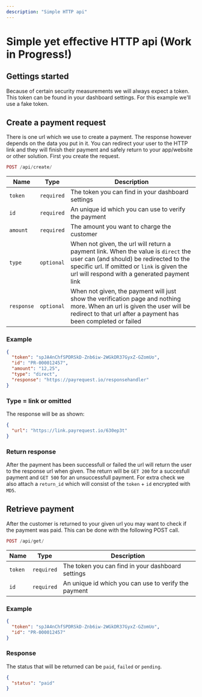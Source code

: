 ```yaml
---
description: "Simple HTTP api"
---
```


# Simple yet effective HTTP api (Work in Progress!)

## Gettings started

Because of certain security measurements we will always expect a token. This token can be found in your dashboard settings.
For this example we'll use a fake token.

## Create a payment request

There is one url which we use to create a payment. The response however depends on the data you put in it.
You can redirect your user to the HTTP link and they will finish their payment and safely return to your app/website or other solution.
First you create the request.

```php
POST /api/create/
```

| Name | Type | Description |
| --- | --- | --- |
| `token` | `required` | The token you can find in your dashboard settings |
| `id` | `required` | An unique id which you can use to verify the payment |
| `amount` | `required` | The amount you want to charge the customer |
| `type` | `optional` | When not given, the url will return a payment link. When the value is `direct` the user can (and should) be redirected to the specific url. If omitted or `link` is given the url will respond with a generated payment link |
| `response` | `optional` | When not given, the payment will just show the verification page and nothing more. When an url is given the user will be redirect to that url after a payment has been completed or failed |

### Example

```json
{
  "token": "spJA4nChfSPDRSkD-Znb6iw-2WGkDR37GyxZ-GZomUo",
  "id": "PR-000012457",
  "amount": "12,25",
  "type": "direct",
  "response": "https://payrequest.io/responsehandler"
}
```

### Type = link or omitted

The response will be as shown:

```json
{
  "url": "https://link.payrequest.io/630ep3t"
}
```

### Return response

After the payment has been successfull or failed the url will return the user to the response url when given.
The return will be `GET 200` for a succesfull payment and `GET 500` for an unsuccessfull payment.
For extra check we also attach a `return_id` which will consist of the `token` + `id` encrypted with `MD5`.

## Retrieve payment

After the customer is returned to your given url you may want to check if the payment was paid.
This can be done with the following POST call.
```php
POST /api/get/
```

| Name | Type | Description |
| --- | --- | --- |
| `token` | `required` | The token you can find in your dashboard settings |
| `id` | `required` | An unique id which you can use to verify the payment |

### Example

```json
{
  "token": "spJA4nChfSPDRSkD-Znb6iw-2WGkDR37GyxZ-GZomUo",
  "id": "PR-000012457"
}
```

### Response

The status that will be returned can be `paid`, `failed` or `pending`.
```json
{
  "status": "paid"
}
```
